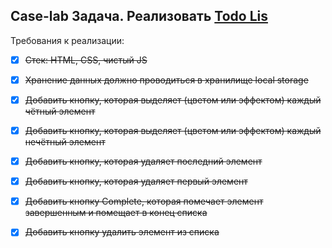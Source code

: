 ## Case-lab Задача. Реализовать [Todo Lis](https://melumyanjs.github.io/case-lab/todo)


Требования к реализации:

- [x] ~~Стек: HTML, CSS, чистый JS~~

- [x]  ~~Хранение данных должно проводиться в хранилище local
storage~~

- [x]  ~~Добавить кнопку, которая выделяет (цветом или эффектом)
каждый чётный элемент~~

- [x]  ~~Добавить кнопку, которая выделяет (цветом или эффектом)
каждый нечётный элемент~~

- [x]  ~~Добавить кнопку, которая удаляет последний элемент~~

- [x]  ~~Добавить кнопку, которая удаляет первый элемент~~

- [x]  ~~Добавить кнопку Complete, которая помечает элемент
завершенным и помещает в конец списка~~

- [x]  ~~Добавить кнопку удалить элемент из списка~~


